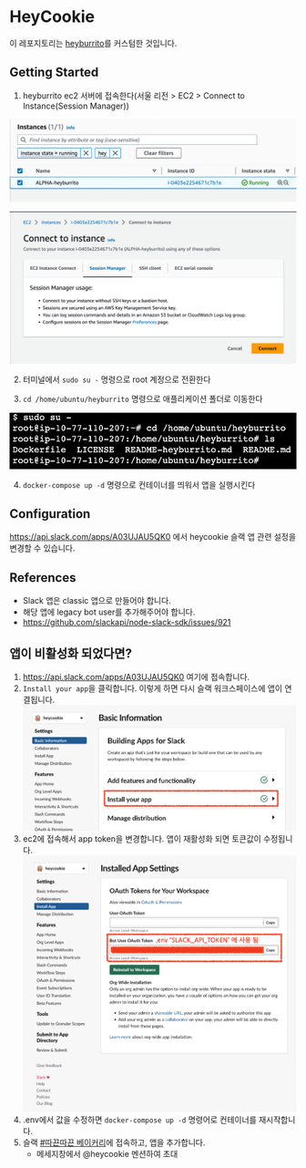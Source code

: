 # HeyCookie

이 레포지토리는 [heyburrito](https://github.com/chralp/heyburrito)를 커스텀한 것입니다.

## Getting Started

1. heyburrito ec2 서버에 접속한다(서울 리전 > EC2 > Connect to Instance(Session Manager))

![heycookie ec2](./docs/heycookie-ec2.png)

![connect to ec2 instance](./docs/heycookie-connect-ec2.png)

2. 터미널에서 `sudo su -` 명령으로 root 계정으로 전환한다

3. `cd /home/ubuntu/heyburrito` 명령으로 애플리케이션 폴더로 이동한다

![open terminal](./docs/heycookie-terminal.png)

4. `docker-compose up -d` 명령으로 컨테이너를 띄워서 앱을 실행시킨다

## Configuration
https://api.slack.com/apps/A03UJAU5QK0 에서 heycookie 슬랙 앱 관련 설정을 변경할 수 있습니다.

## References

- Slack 앱은 classic 앱으로 만들어야 합니다.
- 해당 앱에 legacy bot user를 추가해주어야 합니다.
- https://github.com/slackapi/node-slack-sdk/issues/921

## 앱이 비활성화 되었다면?
1. https://api.slack.com/apps/A03UJAU5QK0 여기에 접속합니다.
2. `Install your app`을 클릭합니다. 이렇게 하면 다시 슬랙 워크스페이스에 앱이 연결됩니다.
   ![heycookie install](./docs/heycookie-installapp.png)
3. ec2에 접속해서 app token을 변경합니다. 앱이 재활성화 되면 토큰값이 수정됩니다.
   ![heycookie token](./docs/heycookie-token.png)
4. .env에서 값을 수정하면 `docker-compose up -d`  명령어로 컨테이너를 재시작합니다.
5. 슬랙 [#따끈따끈 베이커리](https://grepp.slack.com/archives/C0410JZTA4T)에 접속하고, 앱을 추가합니다. 
   * 메세지창에서 @heycookie 멘션하여 초대

